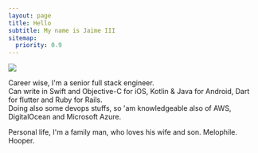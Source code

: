```yaml
---
layout: page
title: Hello
subtitle: My name is Jaime III
sitemap:
  priority: 0.9
---
```


<img src="{{ '/assets/img/avatar.png' | prepend: site.baseurl }}" id="about-img">

<div id="describe-text">
	<p>
		Career wise, I'm a senior full stack engineer. <br>
		Can write in Swift and Objective-C for iOS, Kotlin & Java for Android, Dart for flutter and Ruby for Rails. <br>
		Doing also some devops stuffs, so 'am knowledgeable also of AWS, DigitalOcean and Microsoft Azure.
	</p>
	<p>Personal life, I'm a family man, who loves his wife and son. Melophile. Hooper.</p>
</div>